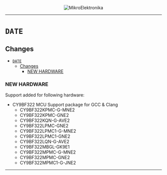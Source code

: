 <p align="center">
  <img src="http://www.mikroe.com/img/designs/beta/logo_small.png?raw=true" alt="MikroElektronika"/>
</p>

---

# `DATE`

## Changes

- [`DATE`](#date)
  - [Changes](#changes)
    - [NEW HARDWARE](#new-hardware)

### NEW HARDWARE

Support added for following hardware:

+ CY9BF322 MCU Support package for GCC & Clang
  + CY9BF322KPMC-G-MNE2
  + CY9BF322KPMC-GNE2
  + CY9BF322KQN-G-AVE2
  + CY9BF322LPMC-GNE2
  + CY9BF322LPMC1-G-MNE2
  + CY9BF322LPMC1-GNE2
  + CY9BF322LQN-G-AVE2
  + CY9BF322MBGL-GK9E1
  + CY9BF322MPMC-G-MNE2
  + CY9BF322MPMC-GNE2
  + CY9BF322MPMC1-G-JNE2

---
